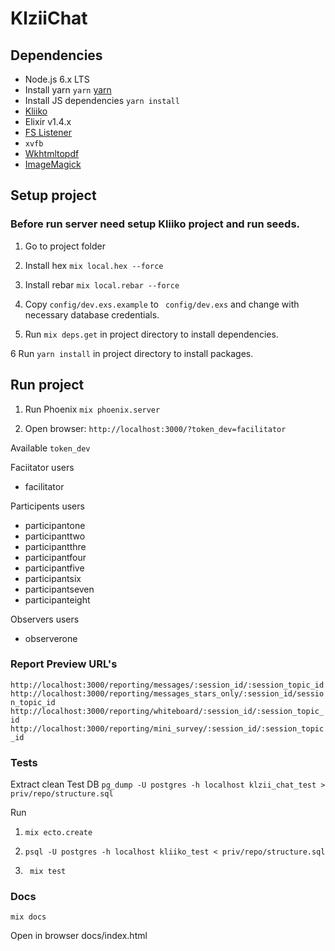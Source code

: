 # KlziiChat

## Dependencies
  * Node.js 6.x LTS
  * Install yarn `yarn` [yarn](https://yarnpkg.com/en/docs/install)
  * Install JS dependencies `yarn install`
  * [Kliiko](https://github.com/DiatomEnterprises/Kliiko)
  * Elixir v1.4.x
  * [FS Listener](https://github.com/synrc/fs#backends)
  * ``` xvfb ```
  * [Wkhtmltopdf](http://wkhtmltopdf.org/downloads.html)
  * [ImageMagick](http://www.imagemagick.org/)

## Setup project

### Before run server need setup Kliiko project and run seeds.

1) Go to project folder

2) Install hex ```mix local.hex --force```

3) Install rebar ```mix local.rebar --force```

4) Copy ``` config/dev.exs.example ``` to ``` config/dev.exs``` and change with necessary database credentials.

5) Run ``` mix deps.get ``` in project directory to install dependencies.

6 Run ``` yarn install ``` in project directory to install packages.

## Run project

1) Run Phoenix ``` mix phoenix.server ```

2) Open browser: ``` http://localhost:3000/?token_dev=facilitator ```

Available ``` token_dev ```

Faciitator users
 * facilitator

Participents users
 * participantone
 * participanttwo
 * participantthre
 * participantfour
 * participantfive
 * participantsix
 * participantseven
 * participanteight

Observers users
 * observerone

### Report Preview URL's

``` http://localhost:3000/reporting/messages/:session_id/:session_topic_id ```
``` http://localhost:3000/reporting/messages_stars_only/:session_id/session_topic_id ```
``` http://localhost:3000/reporting/whiteboard/:session_id/:session_topic_id ```
``` http://localhost:3000/reporting/mini_survey/:session_id/:session_topic_id ```

### Tests

Extract clean Test DB ```pg_dump -U postgres -h localhost klzii_chat_test > priv/repo/structure.sql ```

Run
1) ``` mix ecto.create ```

2) ``` psql -U postgres -h localhost kliiko_test < priv/repo/structure.sql ```

3) ``` mix test```

### Docs

  ``` mix docs ```

  Open in browser docs/index.html 
